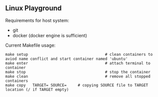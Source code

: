 ## Linux Playground

Requirements for host system:
- git
- docker (docker engine is sufficient)

Current Makefile usage:
```
make setup 									# clean containers to aviod name conflict and start container named 'ubuntu'
make enter 									# attach terminal to container
make stop 									# stop the container
make clean 									# remove all stopped containers
make copy	TARGET= SOURCE=		# copying SOURCE file to TARGET location (/ if TARGET empty) 
```

